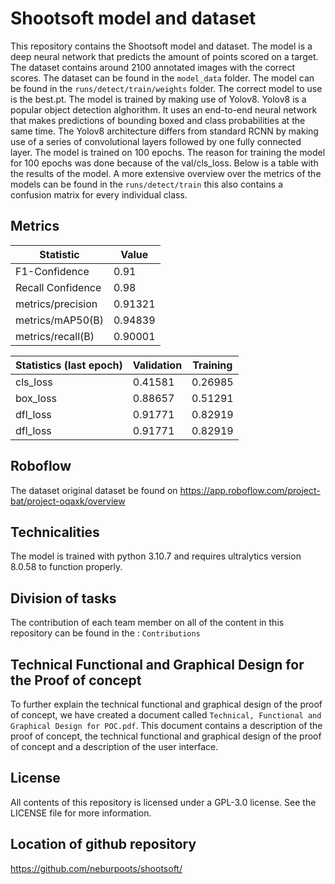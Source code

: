 # Shootsoft model and dataset

This repository contains the Shootsoft model and dataset. The model is a deep neural network that predicts the amount of points scored on a target. The dataset contains around 2100 annotated images with the correct scores. The dataset can be found in the `model_data` folder. The model can be found in the `runs/detect/train/weights` folder. The correct model to use is the best.pt. The model is trained by making use of Yolov8. Yolov8 is a popular object detection alghorithm. It uses an end-to-end neural network that makes predictions of bounding boxed and class probabilities at the same time. The Yolov8 architecture differs from standard RCNN by making use of a series of convolutional layers followed by one fully connected layer. The model is trained on 100 epochs. The reason for training the model for 100 epochs was done because of the val/cls_loss. Below is a table with the results of the model. A more extensive overview over the metrics of the models can be found in the `runs/detect/train` this also contains a confusion matrix for every individual class.

## Metrics

Statistic                   | Value
----------------------------| -------------
F1-Confidence               | 0.91
Recall Confidence           | 0.98
metrics/precision           | 0.91321
metrics/mAP50(B)            | 0.94839
metrics/recall(B)           | 0.90001

Statistics (last epoch) | Validation | Training
------------------------| ---------- | ---------
cls_loss                | 0.41581    | 0.26985
box_loss                | 0.88657    | 0.51291
dfl_loss                | 0.91771    | 0.82919
dfl_loss                | 0.91771    | 0.82919


## Roboflow

The dataset original dataset be found on https://app.roboflow.com/project-bat/project-oqaxk/overview

## Technicalities

The model is trained with python 3.10.7 and requires ultralytics version 8.0.58 to function properly.

## Division of tasks

The contribution of each team member on all of the content in this repository can be found in the : `Contributions`

## Technical Functional and Graphical Design for the Proof of concept

To further explain the technical functional and graphical design of the proof of concept, we have created a document called `Technical, Functional and Graphical Design for POC.pdf`. This document contains a description of the proof of concept, the technical functional and graphical design of the proof of concept and a description of the user interface.

## License

All contents of this repository is licensed under a GPL-3.0 license. See the LICENSE file for more information.

## Location of github repository

https://github.com/neburpoots/shootsoft/


